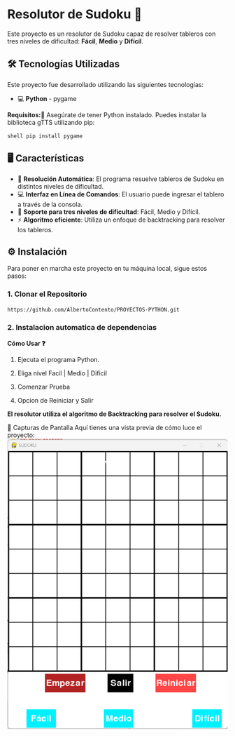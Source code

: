 
# Resolutor de Sudoku 🧩

Este proyecto es un resolutor de Sudoku capaz de resolver tableros con tres niveles de dificultad: **Fácil**, **Medio** y **Difícil**.

## 🛠️ Tecnologías Utilizadas
Este proyecto fue desarrollado utilizando las siguientes tecnologías:

- 💻 **Python** - pygame

**Requisitos:📑**
Asegúrate de tener Python instalado. Puedes instalar la biblioteca gTTS utilizando pip:
```shell
shell pip install pygame
```

## 🖥️ Características
- 🧠 **Resolución Automática**: El programa resuelve tableros de Sudoku en distintos niveles de dificultad.
- 💻 **Interfaz en Línea de Comandos**: El usuario puede ingresar el tablero a través de la consola.
- 🔢 **Soporte para tres niveles de dificultad**: Fácil, Medio y Difícil.
- ⚡ **Algoritmo eficiente**: Utiliza un enfoque de backtracking para resolver los tableros.

## ⚙️ Instalación
Para poner en marcha este proyecto en tu máquina local, sigue estos pasos:

### 1. Clonar el Repositorio

```bash
https://github.com/AlbertoContento/PROYECTOS-PYTHON.git
```

### 2. Instalacion automatica de dependencias

**Cómo Usar ❓**

1.  Ejecuta el programa Python.

2.  Eliga nivel Facil | Medio | Dificil

3.  Comenzar Prueba

4.  Opcion de Reiniciar y Salir

**El resolutor utiliza el algoritmo de Backtracking para resolver el Sudoku.**

🎨 Capturas de Pantalla
Aquí tienes una vista previa de cómo luce el proyecto:
![Pantalla Principal](https://github.com/AlbertoContento/PROYECTOS-PYTHON/blob/main/PROYECTO05%20-%20Resolutor%20de%20Sudoku/assets/Captura_de_pantalla.png)
